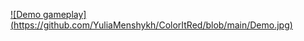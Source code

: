 [![Demo gameplay] (https://github.com/YuliaMenshykh/ColorItRed/blob/main/Demo.jpg)](https://youtu.be/kkWX9IiYgaI)
